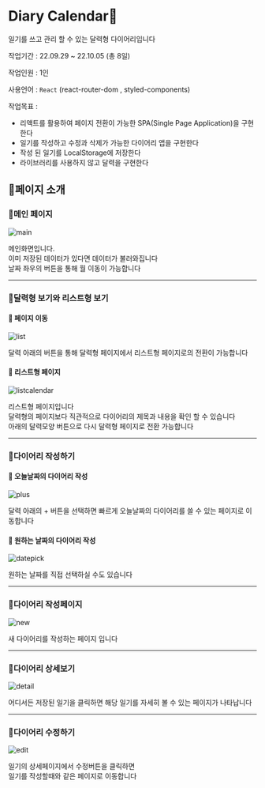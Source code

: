 # Diary Calendar📆

일기를 쓰고 관리 할 수 있는 달력형 다이어리입니다

작업기간 : 22.09.29 ~ 22.10.05 (총 8일)

작업인원 : 1인

사용언어 : `React`
(react-router-dom , styled-components)

작업목표 : 
- 리액트를 활용하여 페이지 전환이 가능한 SPA(Single Page Application)을 구현한다
- 일기를 작성하고 수정과 삭제가 가능한 다이어리 앱을 구현한다
- 작성 된 일기를 LocalStorage에 저장한다
- 라이브러리를 사용하지 않고 달력을 구현한다

## 🧡페이지 소개

### 💛메인 페이지

![main](https://user-images.githubusercontent.com/112364408/213084460-497bb7c4-c638-4f42-88da-96c4ebbfb69b.png)

메인화면입니다.  
이미 저장된 데이터가 있다면 데이터가 불러와집니다  
날짜 좌우의 버튼을 통해 월 이동이 가능합니다 

---

### 💛달력형 보기와 리스트형 보기

#### 🌟 페이지 이동

![list](https://user-images.githubusercontent.com/112364408/213084986-9a91de56-414e-4739-9605-3e5e850b1b34.png)

달력 아래의 버튼을 통해 달력형 페이지에서 리스트형 페이지로의 전환이 가능합니다

#### 🌟 리스트형 페이지

![listcalendar](https://user-images.githubusercontent.com/112364408/213085133-3f2242f0-7590-421f-aadb-ec7228ed13fa.png)

리스트형 페이지입니다  
달력형의 페이지보다 직관적으로 다이어리의 제목과 내용을 확인 할 수 있습니다  
아래의 달력모양 버튼으로 다시 달력형 페이지로 전환 가능합니다

---

### 💛다이어리 작성하기

#### 🌟 오늘날짜의 다이어리 작성

![plus](https://user-images.githubusercontent.com/112364408/213085501-1cd4dd97-e041-4b0e-92e1-1a605d18c551.png)

달력 아래의 + 버튼을 선택하면 빠르게 오늘날짜의 다이어리를 쓸 수 있는 페이지로 이동합니다

#### 🌟 원하는 날짜의 다이어리 작성

![datepick](https://user-images.githubusercontent.com/112364408/213085502-f00a6bec-84fc-4f92-bdaf-edfc236257b4.png)

원하는 날짜를 직접 선택하실 수도 있습니다

---

### 💛다이어리 작성페이지

![new](https://user-images.githubusercontent.com/112364408/213085989-eeabffeb-6f81-4269-abcc-de73698303e1.png)

새 다이어리를 작성하는 페이지 입니다

---

### 💛다이어리 상세보기

![detail](https://user-images.githubusercontent.com/112364408/213086075-625d67e0-8e4f-471c-9ec9-8c64ebab31fd.png)

어디서든 저장된 일기을 클릭하면 해당 일기를 자세히 볼 수 있는 페이지가 나타납니다

---

### 💛다이어리 수정하기

![edit](https://user-images.githubusercontent.com/112364408/213086650-8c56f245-1475-4a11-b9ef-4c74d88f68f4.png)

일기의 상세페이지에서 수정버튼을 클릭하면  
일기를 작성할때와 같은 페이지로 이동합니다
